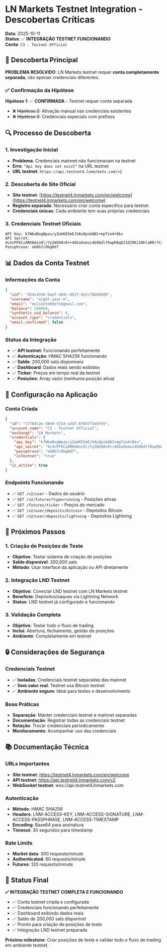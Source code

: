 # LN Markets Testnet Integration - Descobertas Críticas

**Data**: 2025-10-11  
**Status**: ✅ **INTEGRAÇÃO TESTNET FUNCIONANDO**  
**Conta**: `C3 - Testnet Official`

## 🎯 Descoberta Principal

**PROBLEMA RESOLVIDO**: LN Markets testnet requer **conta completamente separada**, não apenas credenciais diferentes.

### ✅ Confirmação da Hipótese

**Hipótese 1**: ✅ **CONFIRMADA** - Testnet requer conta separada
- ❌ ~~Hipótese 2~~: Ativação manual nas credenciais existentes
- ❌ ~~Hipótese 3~~: Credenciais especiais com prefixos

## 🔍 Processo de Descoberta

### 1. Investigação Inicial
- **Problema**: Credenciais mainnet não funcionavam na testnet
- **Erro**: `"Api key does not exist"` na URL testnet
- **URL testnet**: `https://api.testnet4.lnmarkets.com/v2`

### 2. Descoberta do Site Oficial
- **Site testnet**: [https://testnet4.lnmarkets.com/en/welcome](https://testnet4.lnmarkets.com/en/welcome)
- **Registro separado**: Necessário criar conta específica para testnet
- **Credenciais únicas**: Cada ambiente tem suas próprias credenciais

### 3. Credenciais Testnet Oficiais
```
API Key: k7WbaBogWpas/yZwkKE5mEJVAsOpxbQN1+mpTzo4+Qk=
API Secret: 4LXnPFKCzARK6Asn9l/YyIWS08s9++4OSaXomss4b96dlf9apRAq621DI9KiSNhlaRRr7Czqg7g9hXxQYeOOSQ==
Passphrase: e60b7c9bg0d7
```

## 📊 Dados da Conta Testnet

### Informações da Conta
```json
{
  "uid": "d54c47e6-9aaf-48dc-8627-de2c70bb0609",
  "username": "eight-year-m",
  "email": "mulinete0defi@gmail.com",
  "balance": 200000,
  "synthetic_usd_balance": 0,
  "account_type": "credentials",
  "email_confirmed": false
}
```

### Status da Integração
- ✅ **API testnet**: Funcionando perfeitamente
- ✅ **Autenticação**: HMAC SHA256 funcionando
- ✅ **Saldo**: 200,000 sats disponíveis
- ✅ **Dashboard**: Dados reais sendo exibidos
- ✅ **Ticker**: Preços em tempo real da testnet
- ✅ **Posições**: Array vazio (nenhuma posição ativa)

## 🔧 Configuração na Aplicação

### Conta Criada
```json
{
  "id": "c7784c2e-38e0-4724-a3d7-87047f3ebfe5",
  "account_name": "C3 - Testnet Official",
  "exchange": "LN Markets",
  "credentials": {
    "api_key": "k7WbaBogWpas/yZwkKE5mEJVAsOpxbQN1+mpTzo4+Qk=",
    "api_secret": "4LXnPFKCzARK6Asn9l/YyIWS08s9++4OSaXomss4b96dlf9apRAq621DI9KiSNhlaRRr7Czqg7g9hXxQYeOOSQ==",
    "passphrase": "e60b7c9bg0d7",
    "isTestnet": "true"
  },
  "is_active": true
}
```

### Endpoints Funcionando
- ✅ `GET /v2/user` - Dados do usuário
- ✅ `GET /v2/futures?type=running` - Posições ativas
- ✅ `GET /futures/ticker` - Preços do mercado
- ✅ `GET /v2/user/deposits/bitcoin` - Depósitos Bitcoin
- ✅ `GET /v2/user/deposits/lightning` - Depósitos Lightning

## 🚀 Próximos Passos

### 1. Criação de Posições de Teste
- **Objetivo**: Testar sistema de criação de posições
- **Saldo disponível**: 200,000 sats
- **Método**: Usar interface da aplicação ou API diretamente

### 2. Integração LND Testnet
- **Objetivo**: Conectar LND testnet com LN Markets testnet
- **Benefício**: Depósitos/saques via Lightning Network
- **Status**: LND testnet já configurado e funcionando

### 3. Validação Completa
- **Objetivo**: Testar todo o fluxo de trading
- **Inclui**: Abertura, fechamento, gestão de posições
- **Ambiente**: Completamente em testnet

## 🔒 Considerações de Segurança

### Credenciais Testnet
- ✅ **Isoladas**: Credenciais testnet separadas das mainnet
- ✅ **Sem valor real**: Testnet usa Bitcoin testnet
- ✅ **Ambiente seguro**: Ideal para testes e desenvolvimento

### Boas Práticas
- **Separação**: Manter credenciais testnet e mainnet separadas
- **Documentação**: Registrar todas as credenciais testnet
- **Rotação**: Trocar credenciais periodicamente
- **Monitoramento**: Acompanhar uso das credenciais

## 📚 Documentação Técnica

### URLs Importantes
- **Site testnet**: https://testnet4.lnmarkets.com/en/welcome
- **API testnet**: https://api.testnet4.lnmarkets.com/v2
- **WebSocket testnet**: wss://api.testnet4.lnmarkets.com

### Autenticação
- **Método**: HMAC SHA256
- **Headers**: LNM-ACCESS-KEY, LNM-ACCESS-SIGNATURE, LNM-ACCESS-PASSPHRASE, LNM-ACCESS-TIMESTAMP
- **Encoding**: Base64 para assinatura
- **Timeout**: 30 segundos para timestamp

### Rate Limits
- **Market data**: 300 requests/minute
- **Authenticated**: 60 requests/minute
- **Futures**: 120 requests/minute

## 🎯 Status Final

**✅ INTEGRAÇÃO TESTNET COMPLETA E FUNCIONANDO**

- ✅ Conta testnet criada e configurada
- ✅ Credenciais funcionando perfeitamente
- ✅ Dashboard exibindo dados reais
- ✅ Saldo de 200,000 sats disponível
- ✅ Pronto para criação de posições de teste
- ✅ Integração LND testnet preparada

**Próximo milestone**: Criar posições de teste e validar todo o fluxo de trading em ambiente testnet.
